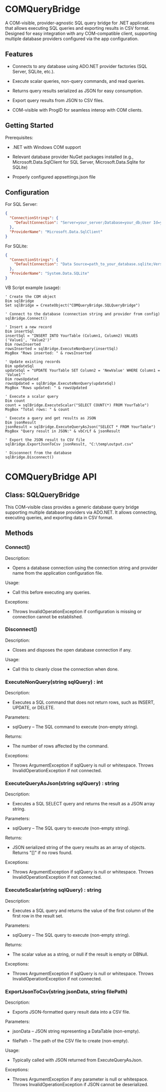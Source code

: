 # COMQueryBridge

A COM-visible, provider-agnostic SQL query bridge for .NET applications that allows executing SQL queries and exporting results in CSV format. Designed for easy integration with any COM-compatible client, supporting multiple database providers configured via the app configuration.

## Features
- Connects to any database using ADO.NET provider factories (SQL Server, SQLite, etc.). 

- Execute scalar queries, non-query commands, and read queries.

- Returns query results serialized as JSON for easy consumption.

- Export query results from JSON to CSV files.

- COM-visible with ProgID for seamless interop with COM clients.

## Getting Started
Prerequisites:
- .NET with Windows COM support

- Relevant database provider NuGet packages installed (e.g., Microsoft.Data.SqlClient for SQL Server, Microsoft.Data.Sqlite for SQLite)

- Properly configured appsettings.json file

## Configuration

For SQL Server: 
```json
{
  "ConnectionStrings": {
    "DefaultConnection": "Server=your_server;Database=your_db;User Id=your_user;Password=your_password;"
  },
  "ProviderName": "Microsoft.Data.SqlClient"
}
```
For SQLite:

```json
{
  "ConnectionStrings": {
    "DefaultConnection": "Data Source=path_to_your_database.sqlite;Version=3;"
  },
  "ProviderName": "System.Data.SQLite"
}
```

VB Script example (usage):
```vbscript
' Create the COM object
Dim sqlBridge
Set sqlBridge = CreateObject("COMQueryBridge.SQLQueryBridge")

' Connect to the database (connection string and provider from config)
sqlBridge.Connect()

' Insert a new record
Dim insertSql
insertSql = "INSERT INTO YourTable (Column1, Column2) VALUES ('Value1', 'Value2')"
Dim rowsInserted
rowsInserted = sqlBridge.ExecuteNonQuery(insertSql)
MsgBox "Rows inserted: " & rowsInserted

' Update existing records
Dim updateSql
updateSql = "UPDATE YourTable SET Column2 = 'NewValue' WHERE Column1 = 'Value1'"
Dim rowsUpdated
rowsUpdated = sqlBridge.ExecuteNonQuery(updateSql)
MsgBox "Rows updated: " & rowsUpdated

' Execute a scalar query
Dim count
count = sqlBridge.ExecuteScalar("SELECT COUNT(*) FROM YourTable")
MsgBox "Total rows: " & count

' Execute a query and get results as JSON
Dim jsonResult
jsonResult = sqlBridge.ExecuteQueryAsJson("SELECT * FROM YourTable")
MsgBox "Query result in JSON:" & vbCrLf & jsonResult

' Export the JSON result to CSV file
sqlBridge.ExportJsonToCsv jsonResult, "C:\temp\output.csv"

' Disconnect from the database
sqlBridge.Disconnect()
```

# COMQueryBridge API

## Class: SQLQueryBridge
This COM-visible class provides a generic database query bridge supporting multiple database providers via ADO.NET. It allows connecting, executing queries, and exporting data in CSV format.

## Methods
### Connect()
Description:
- Opens a database connection using the connection string and provider name from the application configuration file.

Usage:
- Call this before executing any queries.

Exceptions:
- Throws InvalidOperationException if configuration is missing or connection cannot be established.

### Disconnect()
Description:
- Closes and disposes the open database connection if any.

Usage:
- Call this to cleanly close the connection when done.

### ExecuteNonQuery(string sqlQuery) : int
Description:
- Executes a SQL command that does not return rows, such as INSERT, UPDATE, or DELETE.

Parameters:
- sqlQuery – The SQL command to execute (non-empty string).

Returns:
- The number of rows affected by the command.

Exceptions:
- Throws ArgumentException if sqlQuery is null or whitespace. Throws InvalidOperationException if not connected.

### ExecuteQueryAsJson(string sqlQuery) : string
Description:
- Executes a SQL SELECT query and returns the result as a JSON array string.

Parameters:
- sqlQuery – The SQL query to execute (non-empty string).

Returns:
- JSON serialized string of the query results as an array of objects. Returns "[]" if no rows found.

Exceptions:
- Throws ArgumentException if sqlQuery is null or whitespace. Throws InvalidOperationException if not connected.

### ExecuteScalar(string sqlQuery) : string
Description:
- Executes a SQL query and returns the value of the first column of the first row in the result set.

Parameters:
- sqlQuery – The SQL query to execute (non-empty string).

Returns:
- The scalar value as a string, or null if the result is empty or DBNull.

Exceptions:
- Throws ArgumentException if sqlQuery is null or whitespace. Throws InvalidOperationException if not connected.

### ExportJsonToCsv(string jsonData, string filePath)
Description:
- Exports JSON-formatted query result data into a CSV file.

Parameters:

- jsonData – JSON string representing a DataTable (non-empty).

- filePath – The path of the CSV file to create (non-empty).

Usage:
- Typically called with JSON returned from ExecuteQueryAsJson.

Exceptions:
- Throws ArgumentException if any parameter is null or whitespace. Throws InvalidOperationException if JSON cannot be deserialized.



